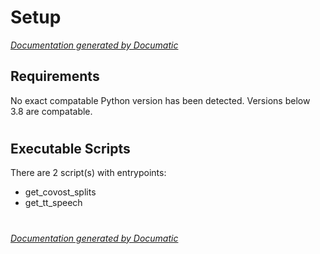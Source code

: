 # Setup

[_Documentation generated by Documatic_](https://www.documatic.com)

<!---Documatic-section-Requirements-start--->
## Requirements

No exact compatable Python version has been detected.
Versions below 3.8 are compatable.

# #
<!---Documatic-section-Requirements-end--->

<!---Documatic-section-Executable Scripts-start--->
## Executable Scripts

There are 2 script(s) with entrypoints:
* get_covost_splits
* get_tt_speech

# #
<!---Documatic-section-Executable Scripts-end--->

[_Documentation generated by Documatic_](https://www.documatic.com)